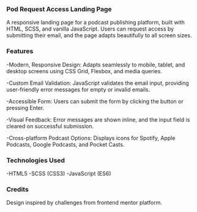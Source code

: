 
### Pod Request Access Landing Page
A responsive landing page for a podcast publishing platform, built with HTML, SCSS, and vanilla JavaScript. Users can request access by submitting their email, and the page adapts beautifully to all screen sizes.

### Features
-Modern, Responsive Design:
Adapts seamlessly to mobile, tablet, and desktop screens using CSS Grid, Flexbox, and media queries.

-Custom Email Validation:
JavaScript validates the email input, providing user-friendly error messages for empty or invalid emails.

-Accessible Form:
Users can submit the form by clicking the button or pressing Enter.

-Visual Feedback:
Error messages are shown inline, and the input field is cleared on successful submission.

-Cross-platform Podcast Options:
Displays icons for Spotify, Apple Podcasts, Google Podcasts, and Pocket Casts.

### Technologies Used
-HTML5
-SCSS (CSS3)
-JavaScript (ES6)

### Credits
Design inspired by challenges from frontend mentor platform.